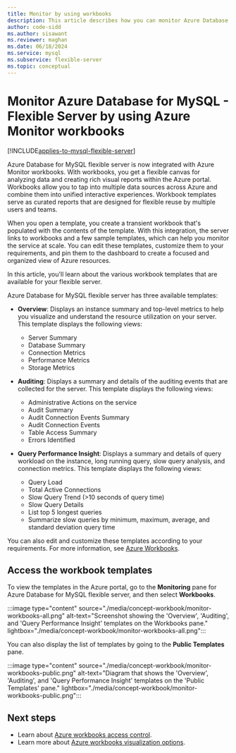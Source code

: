 ```yaml
---
title: Monitor by using workbooks
description: This article describes how you can monitor Azure Database for MySQL - Flexible Server by using Azure Monitor workbooks.
author: code-sidd
ms.author: sisawant
ms.reviewer: maghan
ms.date: 06/18/2024
ms.service: mysql
ms.subservice: flexible-server
ms.topic: conceptual
---
```


# Monitor Azure Database for MySQL - Flexible Server by using Azure Monitor workbooks

[!INCLUDE[applies-to-mysql-flexible-server](../includes/applies-to-mysql-flexible-server.md)]

Azure Database for MySQL flexible server is now integrated with Azure Monitor workbooks. With workbooks, you get a flexible canvas for analyzing data and creating rich visual reports within the Azure portal. Workbooks allow you to tap into multiple data sources across Azure and combine them into unified interactive experiences. Workbook templates serve as curated reports that are designed for flexible reuse by multiple users and teams.

When you open a template, you create a transient workbook that's populated with the contents of the template. With this integration, the server links to workbooks and a few sample templates, which can help you monitor the service at scale. You can edit these templates, customize them to your requirements, and pin them to the dashboard to create a focused and organized view of Azure resources.

In this article, you'll learn about the various workbook templates that are available for your flexible server.

Azure Database for MySQL flexible server has three available templates:

- **Overview**: Displays an instance summary and top-level metrics to help you visualize and understand the resource utilization on your server. This template displays the following views:

    * Server Summary
    * Database Summary
    * Connection Metrics
    * Performance Metrics
    * Storage Metrics

- **Auditing**: Displays a summary and details of the auditing events that are collected for the server. This template displays the following views:

    * Administrative Actions on the service
    * Audit Summary
    * Audit Connection Events Summary
    * Audit Connection Events
    * Table Access Summary
    * Errors Identified

- **Query Performance Insight**: Displays a summary and details of query workload on the instance, long running query, slow query analysis, and connection metrics. This template displays the following views:

    * Query Load
    * Total Active Connections
    * Slow Query Trend (>10 seconds of query time)
    * Slow Query Details
    * List top 5 longest queries
    * Summarize slow queries by minimum, maximum, average, and standard deviation query time

You can also edit and customize these templates according to your requirements. For more information, see [Azure Workbooks](../../azure-monitor/visualize/workbooks-overview.md).

## Access the workbook templates

To view the templates in the Azure portal, go to the **Monitoring** pane for Azure Database for MySQL flexible server, and then select **Workbooks**.

:::image type="content" source="./media/concept-workbook/monitor-workbooks-all.png" alt-text="Screenshot showing the 'Overview', 'Auditing', and 'Query Performance Insight' templates on the Workbooks pane." lightbox="./media/concept-workbook/monitor-workbooks-all.png":::

You can also display the list of templates by going to the **Public Templates** pane.

:::image type="content" source="./media/concept-workbook/monitor-workbooks-public.png" alt-text="Diagram that shows the 'Overview', 'Auditing', and 'Query Performance Insight' templates on the 'Public Templates' pane." lightbox="./media/concept-workbook/monitor-workbooks-public.png":::

## Next steps

- Learn about [Azure workbooks access control](../../azure-monitor/visualize/workbooks-overview.md#access-control).
- Learn more about [Azure workbooks visualization options](../../azure-monitor/visualize/workbooks-visualizations.md).

